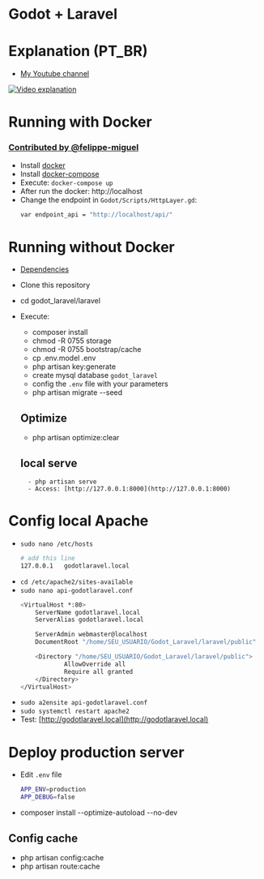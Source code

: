 # Godot + Laravel

# Explanation (PT_BR)
- [My Youtube channel](https://youtu.be/eSmhLndmim4)

[![Video explanation](https://img.youtube.com/vi/eSmhLndmim4/0.jpg)](https://www.youtube.com/watch?v=eSmhLndmim4)

# Running with Docker
### [Contributed by @felippe-miguel](https://github.com/felippe-miguel)
- Install [docker](https://docs.docker.com/engine/install/ubuntu/)
- Install [docker-compose](https://docs.docker.com/compose/install/)
- Execute: ```docker-compose up```
- After run the docker: http://localhost
- Change the endpoint in ```Godot/Scripts/HttpLayer.gd```:
    ```bash
    var endpoint_api = "http://localhost/api/"
    ```

# Running without Docker
- [Dependencies](DEPENDENCIES.md)
- Clone this repository
- cd godot_laravel/laravel
- Execute:
    - composer install
    - chmod -R 0755 storage
    - chmod -R 0755 bootstrap/cache
    - cp .env.model .env
    - php artisan key:generate
    - create mysql database ```godot_laravel```
    - config the ```.env``` file with your parameters
    - php artisan migrate --seed

    ## Optimize
    - php artisan optimize:clear

    ## local serve
        - php artisan serve
        - Access: [http://127.0.0.1:8000](http://127.0.0.1:8000)

# Config local Apache
- ```sudo nano /etc/hosts```
    ```bash
    # add this line
    127.0.0.1   godotlaravel.local
    ```
- ```cd /etc/apache2/sites-available```
- ```sudo nano api-godotlaravel.conf```
    ```bash
    <VirtualHost *:80>
        ServerName godotlaravel.local
        ServerAlias godotlaravel.local

        ServerAdmin webmaster@localhost
        DocumentRoot "/home/SEU_USUARIO/Godot_Laravel/laravel/public"

        <Directory "/home/SEU_USUARIO/Godot_Laravel/laravel/public">
                AllowOverride all
                Require all granted
        </Directory>
    </VirtualHost>
    ```
- ```sudo a2ensite api-godotlaravel.conf```
- ```sudo systemctl restart apache2```
- Test: [http://godotlaravel.local](http://godotlaravel.local)

# Deploy production server
- Edit ```.env``` file
    ```bash
    APP_ENV=production
    APP_DEBUG=false
    ```
- composer install --optimize-autoload --no-dev

## Config cache
- php artisan config:cache
- php artisan route:cache